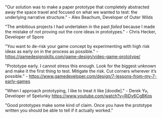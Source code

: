 "Our solution was to make a paper prototype that completely abstracted away the space travel and focused on what we wanted to test: the underlying narrative structure." - Alex Beachum, Developer of Outer Wilds

"The ambitious projects I had undertaken in the past *failed* because I made the mistake of not proving out the core ideas in prototypes." - Chris Hecker, Developer of Spore

"You want to de-risk your game concept by experimenting with high risk ideas as early on in the process as possible." - https://gamedesignskills.com/game-design/video-game-prototype/

"Prototype early. I cannot stress this enough. Look for the biggest unknown and make it the first thing to test. Mitigate the risk. Cut corners wherever it’s possible." - https://www.gamedeveloper.com/design/7-lessons-from-my-7-early-games

"When I approach prototyping, I like to treat it like \[doodle]." - Derek Yu, Developer of Spelunky https://www.youtube.com/watch?v=RiDy6CgBKqs

"Good prototypes make some kind of claim. Once you have the prototype written you should be able to tell if it actually worked."